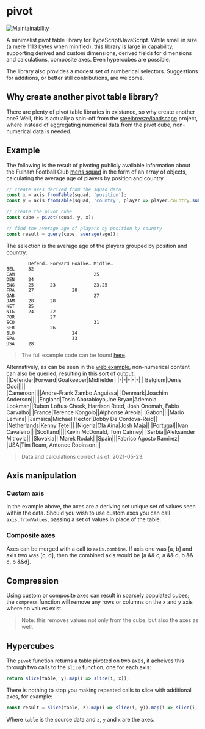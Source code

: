 # pivot
[![Maintainability](https://api.codeclimate.com/v1/badges/d2fd7facda5a61d2b66a/maintainability)](https://codeclimate.com/github/steelbreeze/pivot/maintainability)

A minimalist pivot table library for TypeScript/JavaScript. While small in size (a mere 1113 bytes when minified), this library is large in capability, supporting derived and custom dimensions, derived fields for dimensions and calculations, composite axes. Even hypercubes are possible.

The library also provides a modest set of numberical selectors. Suggestions for additions, or better still contributions, are welcome.

## Why create another pivot table library?
There are plenty of pivot table libraries in existance, so why create another one? Well, this is actually a spin-off from the [steelbreeze/landscape](https://github.com/steelbreeze/landscape) project, where instead of aggregating numerical data from the pivot cube, non-numerical data is needed.

## Example
The following is the result of pivoting publicly available information about the Fulham Football Club [mens squad](https://web.archive.org/web/20210516151437/https://www.fulhamfc.com/teams) in the form of an array of objects, calculating the average age of players by position and country.
```typescript
// create axes derived from the squad data
const x = axis.fromTable(squad, 'position');
const y = axis.fromTable(squad, 'country', player => player.country.substr(0,3).toUpperCase());

// create the pivot cube
const cube = pivot(squad, y, x);

// find the average age of players by position by country
const result = query(cube, average(age));
```
The selection is the average age of the players grouped by position and country:
```
        Defend… Forward Goalke… Midfie…
BEL     32
CAM                             25
DEN     24
ENG     25      23              23.25
FRA     27              28
GAB                             27
JAM     28      28
NET     25
NIG     24      22
POR             27
SCO                             31
SER             26
SLO                     24
SPA                     33
USA     28
```
> The full example code can be found [here](src/example/index.ts).

Alternatively, as can be seen in the [web example](https://steelbreeze.net/pivot), non-numerical content can also be queried, resulting in this sort of output:
||Defender|Forward|Goalkeeper|Midfielder|
|-|-|-|-|-|
| Belgium|Denis Odoi||||			
|Cameroon||||Andre-Frank Zambo Anguissa|
|Denmark|Joachim Anderson|||
|England|Tosin Abarabioyo,Joe Bryan|Ademola Lookman||Ruben Loftus-Cheek, Harrison Reed, Josh Onomah, Fabio Carvalho|
|France|Terence Kongolo||Alphonse Areola|
|Gabon||||Mario Lemina|
|Jamaica|Michael Hector|Bobby De Cordova-Reid||
|Netherlands|Kenny Tete|||
|Nigeria|Ola Aina|Josh Maja||
|Portugal||Ivan Cavaleiro||
|Scotland||||Kevin McDonald, Tom Cairney|
|Serbia||Aleksander Mitrovic||
|Slovakia|||Marek Rodak|
|Spain|||Fabrico Agosto Ramirez|
|USA|Tim Ream, Antonee Robinson|||

> Data and calculations correct as of: 2021-05-23.

## Axis manipulation
### Custom axis
In the example above, the axes are a deriving set unique set of values seen within the data. Should you wish to use custom axes you can call ```axis.fromValues```, passing a set of values in place of the table.
### Composite axes
Axes can be merged with a call to ```axis.combine```.
If axis one was [a, b] and axis two was [c, d], then the combined axis would be [a && c, a && d, b && c, b &&d].
## Compression
Using custom or composite axes can result in sparsely populated cubes; the ```compress``` function will remove any rows or columns on the x and y axis where no values exist.
> Note: this removes values not only from the cube, but also the axes as well.
## Hypercubes
The ```pivot``` function returns a table pivoted on two axes, it acheives this through two calls to the ```slice``` function, one for each axis:
```typescript
return slice(table, y).map(i => slice(i, x));
```

There is nothing to stop you making repeated calls to slice with additional axes, for example:
```typescript
const result = slice(table, z).map(i => slice(i, y)).map(i => slice(i, x));
```
Where ```table``` is the source data and ```z```, ```y``` and ```x``` are the axes.
